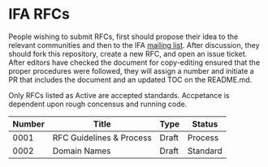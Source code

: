 # IFA RFCs
People wishing to submit RFCs, first should propose their idea to the relevant communities and then to the IFA [mailing list][list]. After discussion, they should fork this repository, create a new RFC, and open an issue ticket.  After editors have checked the document for copy-editing ensured that the proper procedures were followed, they will assign a number and initiate a PR that includes the document and an updated TOC on the README.md. 

Only RFCs listed as Active are accepted standards.  Accpetance is dependent upon rough concensus and running code.

[list]:https://groups.google.com/forum/#!forum/ifa-wg/

| Number | Title                    | Type  | Status   |
|--------|--------------------------|-------|----------|
| 0001   | RFC Guidelines & Process | Draft | Process  |
| 0002   | Domain Names             | Draft | Standard |
